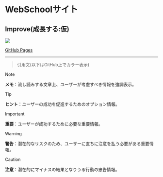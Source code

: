 # WebSchoolサイト
  
## Improve(成長する:仮)

![](https://img.shields.io/badge/Version-1.0.1-3299cc.svg)

[GitHub Pages](https://arihito.github.io/webschool/)

- - -

> 引用文(以下はGitHub上でカラー表示)

> [!NOTE]
> **メモ**：流し読みする文章上、ユーザーが考慮すべき情報を強調表示。

> [!TIP]
> **ヒント**：ユーザーの成功を促進するためのオプション情報。

> [!IMPORTANT]
> **重要**：ユーザーが成功するために必要な重要情報。

> [!WARNING]
> **警告**：潜在的なリスクのため、ユーザーに直ちに注意を払う必要がある重要情報。

> [!CAUTION]
> **注意**：潜在的にマイナスの結果となりうる行動の忠告情報。
